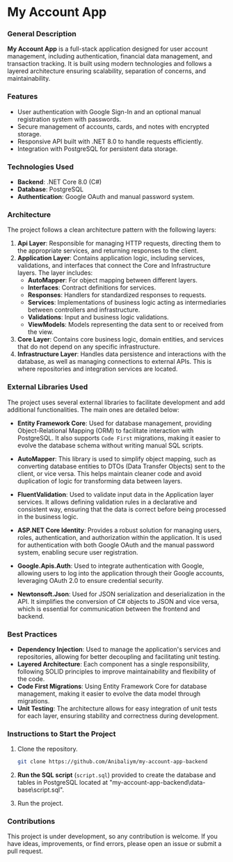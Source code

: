 ﻿# My Account App

### General Description
**My Account App** is a full-stack application designed for user account management, including authentication, financial data management, and transaction tracking. It is built using modern technologies and follows a layered architecture ensuring scalability, separation of concerns, and maintainability.

### Features
- User authentication with Google Sign-In and an optional manual registration system with passwords.
- Secure management of accounts, cards, and notes with encrypted storage.
- Responsive API built with .NET 8.0 to handle requests efficiently.
- Integration with PostgreSQL for persistent data storage.

### Technologies Used
- **Backend**: .NET Core 8.0 (C#)
- **Database**: PostgreSQL
- **Authentication**: Google OAuth and manual password system.

### Architecture
The project follows a clean architecture pattern with the following layers:

1. **Api Layer**: Responsible for managing HTTP requests, directing them to the appropriate services, and returning responses to the client.
2. **Application Layer**: Contains application logic, including services, validations, and interfaces that connect the Core and Infrastructure layers. The layer includes:
   - **AutoMapper**: For object mapping between different layers.
   - **Interfaces**: Contract definitions for services.
   - **Responses**: Handlers for standardized responses to requests.
   - **Services**: Implementations of business logic acting as intermediaries between controllers and infrastructure.
   - **Validations**: Input and business logic validations.
   - **ViewModels**: Models representing the data sent to or received from the view.
3. **Core Layer**: Contains core business logic, domain entities, and services that do not depend on any specific infrastructure.
4. **Infrastructure Layer**: Handles data persistence and interactions with the database, as well as managing connections to external APIs. This is where repositories and integration services are located.

### External Libraries Used
The project uses several external libraries to facilitate development and add additional functionalities. The main ones are detailed below:

- **Entity Framework Core**: Used for database management, providing Object-Relational Mapping (ORM) to facilitate interaction with PostgreSQL. It also supports `Code First` migrations, making it easier to evolve the database schema without writing manual SQL scripts.

- **AutoMapper**: This library is used to simplify object mapping, such as converting database entities to DTOs (Data Transfer Objects) sent to the client, or vice versa. This helps maintain cleaner code and avoid duplication of logic for transforming data between layers.

- **FluentValidation**: Used to validate input data in the Application layer services. It allows defining validation rules in a declarative and consistent way, ensuring that the data is correct before being processed in the business logic.

- **ASP.NET Core Identity**: Provides a robust solution for managing users, roles, authentication, and authorization within the application. It is used for authentication with both Google OAuth and the manual password system, enabling secure user registration.

- **Google.Apis.Auth**: Used to integrate authentication with Google, allowing users to log into the application through their Google accounts, leveraging OAuth 2.0 to ensure credential security.

- **Newtonsoft.Json**: Used for JSON serialization and deserialization in the API. It simplifies the conversion of C# objects to JSON and vice versa, which is essential for communication between the frontend and backend.

### Best Practices
- **Dependency Injection**: Used to manage the application's services and repositories, allowing for better decoupling and facilitating unit testing.
- **Layered Architecture**: Each component has a single responsibility, following SOLID principles to improve maintainability and flexibility of the code.
- **Code First Migrations**: Using Entity Framework Core for database management, making it easier to evolve the data model through migrations.
- **Unit Testing**: The architecture allows for easy integration of unit tests for each layer, ensuring stability and correctness during development.

### Instructions to Start the Project
1. Clone the repository.
   ```bash
   git clone https://github.com/Anibaliym/my-account-app-backend
   ```

2. **Run the SQL script** (`script.sql`) provided to create the database and tables in PostgreSQL located at "my-account-app-backend\data-base\script.sql".

3. Run the project.

### Contributions
This project is under development, so any contribution is welcome. If you have ideas, improvements, or find errors, please open an issue or submit a pull request.


